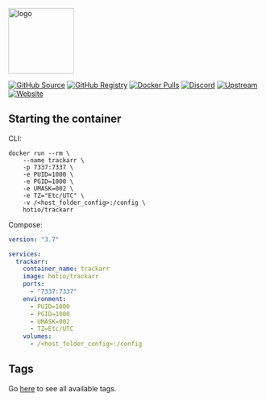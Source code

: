 [<img src="https://hotio.dev/img/trackarr.png" alt="logo" height="130" width="130">](https://gitlab.com/cloudb0x/trackarr)

[![GitHub Source](https://img.shields.io/badge/github-source-ffb64c?style=flat-square&logo=github&logoColor=white&labelColor=757575)](https://github.com/hotio/trackarr)
[![GitHub Registry](https://img.shields.io/badge/github-registry-ffb64c?style=flat-square&logo=github&logoColor=white&labelColor=757575)](https://github.com/orgs/hotio/packages/container/package/trackarr)
[![Docker Pulls](https://img.shields.io/docker/pulls/hotio/trackarr?color=ffb64c&style=flat-square&label=pulls&logo=docker&logoColor=white&labelColor=757575)](https://hub.docker.com/r/hotio/trackarr)
[![Discord](https://img.shields.io/discord/610068305893523457?style=flat-square&color=ffb64c&label=discord&logo=discord&logoColor=white&labelColor=757575)](https://hotio.dev/discord)
[![Upstream](https://img.shields.io/badge/upstream-project-ffb64c?style=flat-square&labelColor=757575)](https://gitlab.com/cloudb0x/trackarr)
[![Website](https://img.shields.io/badge/website-hotio.dev-ffb64c?style=flat-square&labelColor=757575)](https://hotio.dev/containers/trackarr)

## Starting the container

CLI:

```shell
docker run --rm \
    --name trackarr \
    -p 7337:7337 \
    -e PUID=1000 \
    -e PGID=1000 \
    -e UMASK=002 \
    -e TZ="Etc/UTC" \
    -v /<host_folder_config>:/config \
    hotio/trackarr
```

Compose:

```yaml
version: "3.7"

services:
  trackarr:
    container_name: trackarr
    image: hotio/trackarr
    ports:
      - "7337:7337"
    environment:
      - PUID=1000
      - PGID=1000
      - UMASK=002
      - TZ=Etc/UTC
    volumes:
      - /<host_folder_config>:/config
```

## Tags

Go [here](https://hotio.dev/tags-overview/#hotiotrackarr) to see all available tags.
